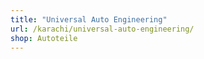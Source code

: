 ```yaml
---
title: "Universal Auto Engineering"
url: /karachi/universal-auto-engineering/
shop: Autoteile
---
```

